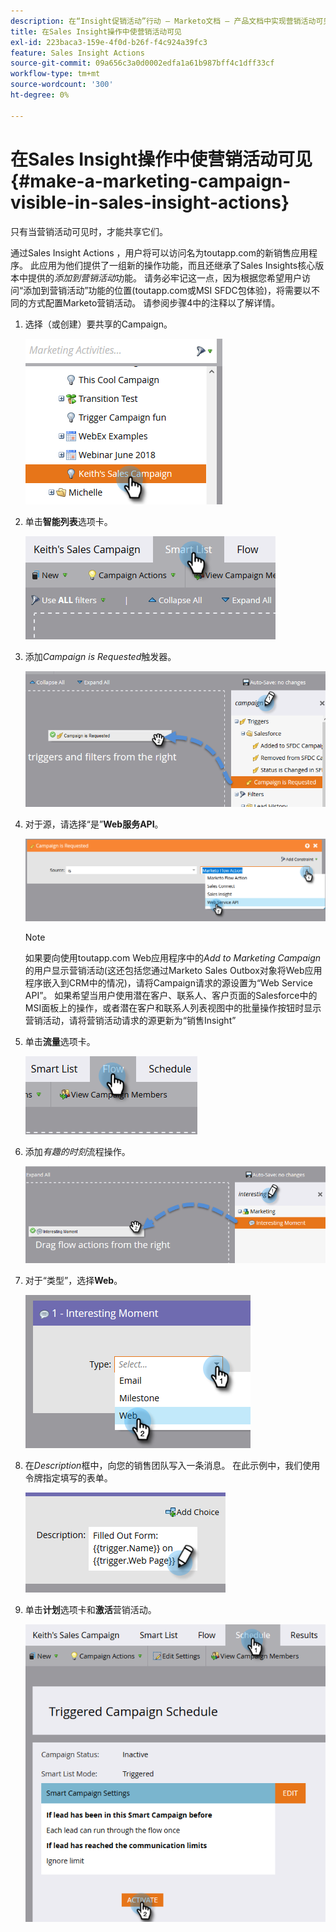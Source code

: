 ```yaml
---
description: 在“Insight促销活动”行动 — Marketo文档 — 产品文档中实现营销活动可见
title: 在Sales Insight操作中使营销活动可见
exl-id: 223baca3-159e-4f0d-b26f-f4c924a39fc3
feature: Sales Insight Actions
source-git-commit: 09a656c3a0d0002edfa1a61b987bff4c1dff33cf
workflow-type: tm+mt
source-wordcount: '300'
ht-degree: 0%

---
```


# 在Sales Insight操作中使营销活动可见 {#make-a-marketing-campaign-visible-in-sales-insight-actions}

只有当营销活动可见时，才能共享它们。

通过Sales Insight Actions ，用户将可以访问名为toutapp.com的新销售应用程序。 此应用为他们提供了一组新的操作功能，而且还继承了Sales Insights核心版本中提供的&#x200B;_添加到营销活动_&#x200B;功能。 请务必牢记这一点，因为根据您希望用户访问“添加到营销活动”功能的位置(toutapp.com或MSI SFDC包体验)，将需要以不同的方式配置Marketo营销活动。 请参阅步骤4中的注释以了解详情。

1. 选择（或创建）要共享的Campaign。

   ![](assets/make-a-marketing-campaign-visible-sia-1.png)

1. 单击&#x200B;**智能列表**&#x200B;选项卡。

   ![](assets/make-a-marketing-campaign-visible-sia-2.png)

1. 添加&#x200B;_Campaign is Requested_&#x200B;触发器。

   ![](assets/make-a-marketing-campaign-visible-sia-3.png)

1. 对于源，请选择“是”**Web服务API**。

   ![](assets/make-a-marketing-campaign-visible-sia-4.png)

   >[!NOTE]
   >
   >如果要向使用toutapp.com Web应用程序中的&#x200B;_Add to Marketing Campaign_&#x200B;的用户显示营销活动(这还包括您通过Marketo Sales Outbox对象将Web应用程序嵌入到CRM中的情况)，请将Campaign请求的源设置为“Web Service API”。 如果希望当用户使用潜在客户、联系人、客户页面的Salesforce中的MSI面板上的操作，或者潜在客户和联系人列表视图中的批量操作按钮时显示营销活动，请将营销活动请求的源更新为“销售Insight”

1. 单击&#x200B;**流量**&#x200B;选项卡。

   ![](assets/make-a-marketing-campaign-visible-sia-5.png)

1. 添加&#x200B;_有趣的时刻_&#x200B;流程操作。

   ![](assets/make-a-marketing-campaign-visible-sia-6.png)

1. 对于“类型”，选择&#x200B;**Web**。

   ![](assets/make-a-marketing-campaign-visible-sia-7.png)

1. 在&#x200B;_Description_&#x200B;框中，向您的销售团队写入一条消息。 在此示例中，我们使用令牌指定填写的表单。

   ![](assets/make-a-marketing-campaign-visible-sia-8.png)

1. 单击&#x200B;**计划**&#x200B;选项卡和&#x200B;**激活**&#x200B;营销活动。

   ![](assets/make-a-marketing-campaign-visible-sia-9.png)
